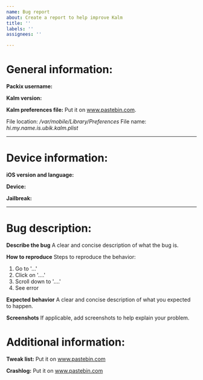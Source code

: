 ```yaml
---
name: Bug report
about: Create a report to help improve Kalm
title: ''
labels: ''
assignees: ''

---
```


General information:
===

**Packix username:**

**Kalm version:**

**Kalm preferences file:**
Put it on www.pastebin.com.

File location: _/var/mobile/Library/Preferences_ File name: _hi.my.name.is.ubik.kalm.plist_

---

Device information:
===

**iOS version and language:**

**Device:**

**Jailbreak:**

---

Bug description:
===

**Describe the bug**
A clear and concise description of what the bug is.

**How to reproduce**
Steps to reproduce the behavior:
1. Go to '...'
2. Click on '....'
3. Scroll down to '....'
4. See error

**Expected behavior**
A clear and concise description of what you expected to happen.

**Screenshots**
If applicable, add screenshots to help explain your problem.

Additional information:
===

**Tweak list:**
Put it on www.pastebin.com

**Crashlog:**
Put it on www.pastebin.com
